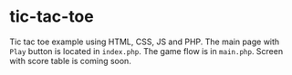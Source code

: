 # tic-tac-toe

Tic tac toe example using HTML, CSS, JS and PHP. 
The main page with `Play` button is located in `index.php`. The game flow is in `main.php`. Screen with score table is coming soon.
